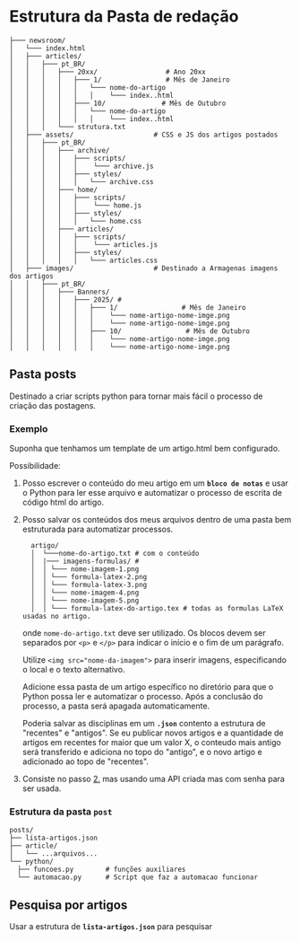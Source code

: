 # Estrutura da Pasta de redação
```
├─── newsroom/
│   └─── index.html
│   ├─── articles/
│   │   ├─── pt_BR/
│   │   │   ├─── 20xx/                 # Ano 20xx 
│   │   │   │   ├─── 1/                # Mês de Janeiro
│   │   │   │   │   └─── nome-do-artigo
│   │   │   │   │   │    └─── index..html
│   │   │   │   ├─── 10/              # Mês de Outubro
│   │   │   │   │   └─── nome-do-artigo
│   │   │   │   │   │    └─── index..html
│   │   │   └─── strutura.txt
│   ├─── assets/                    # CSS e JS dos artigos postados 
│   │   ├─── pt_BR/
│   │   │   ├─── archive/
│   │   │   │   ├─── scripts/
│   │   │   │   │    └─── archive.js
│   │   │   │   ├─── styles/
│   │   │   │   │   └─── archive.css
│   │   │   ├─── home/
│   │   │   │   ├─── scripts/
│   │   │   │   │    └─── home.js
│   │   │   │   ├─── styles/
│   │   │   │   │   └─── home.css
│   │   │   ├─── articles/
│   │   │   │   ├─── scripts/
│   │   │   │   │    └─── articles.js
│   │   │   │   ├─── styles/
│   │   │   │   │   └─── articles.css
│   ├─── images/                    # Destinado a Armagenas imagens dos artigos
│   │   ├─── pt_BR/
│   │   │   ├─── Banners/
│   │   │   │   ├─── 2025/ # 
│   │   │   │   │   ├─── 1/                # Mês de Janeiro
│   │   │   │   │   │    └─── nome-artigo-nome-imge.png
│   │   │   │   │   │    └─── nome-artigo-nome-imge.png
│   │   │   │   │   ├─── 10/                # Mês de Outubro
│   │   │   │   │   │    └─── nome-artigo-nome-imge.png
│   │   │   │   │   │    └─── nome-artigo-nome-imge.png
```


## Pasta **posts**
Destinado a criar scripts python para tornar mais fácil o processo de criação das postagens. 

### Exemplo
Suponha que tenhamos um template de um artigo.html bem configurado.

Possibilidade:
1. Posso escrever o conteúdo do meu artigo em um **``bloco de notas``** e usar o Python para ler esse arquivo e automatizar o processo de escrita de código html do artigo.

2. Posso salvar os conteúdos dos meus arquivos dentro de uma pasta bem estruturada para automatizar processos.
    ```{}
      artigo/
      │  └───nome-do-artigo.txt # com o conteúdo
      │  |─── imagens-formulas/ # 
      │  │ └─── nome-imagem-1.png
      │  │ └─── formula-latex-2.png
      │  │ └─── formula-latex-3.png
      │  │ └─── nome-imagem-4.png 
      │  │ └─── nome-imagem-5.png
      │  │ └─── formula-latex-do-artigo.tex # todas as formulas LaTeX usadas no artigo.
    ```

    onde `nome-do-artigo.txt` deve ser utilizado. Os blocos devem ser separados por `<p>` e `</p>` para indicar o início e o fim de um parágrafo.

    Utilize `<img src="nome-da-imagem">` para inserir imagens, especificando o local e o texto alternativo.

    Adicione essa pasta de um artigo específico no diretório para que o Python possa ler e automatizar o processo. Após a conclusão do processo, a pasta será apagada automaticamente.

    Poderia salvar as disciplinas em um **`.json`** contento a estrutura de "recentes" e "antigos". Se eu publicar novos artigos e a quantidade de artigos em recentes for maior que um valor X, o conteudo mais antigo será transferido e adiciona no topo do "antigo", e o novo artigo e adicionado ao topo de "recentes".

3. Consiste no passo [2.]() mas usando uma API criada mas com senha para ser usada.

### Estrutura da pasta `post` 

```
posts/
├── lista-artigos.json
├── article/
│   └── ...arquivos...
└── python/
  ├── funcoes.py        # funções auxiliares
  └── automacao.py      # Script que faz a automacao funcionar
```

## Pesquisa por artigos

Usar a estrutura de **`lista-artigos.json`** para pesquisar